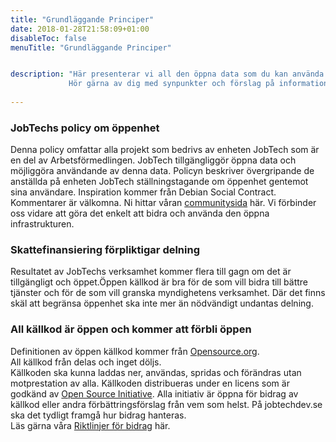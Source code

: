 ```yaml
---
title: "Grundläggande Principer"
date: 2018-01-28T21:58:09+01:00
disableToc: false
menuTitle: "Grundläggande Principer"


description: "Här presenterar vi all den öppna data som du kan använda helt fritt. Öppna data är information som finns tillgänglig för vem som helst att använda, återanvända och dela med sig av, så att andra kan utveckla den och skapa nytta för fler.  
             Hör gärna av dig med synpunkter och förslag på information som du vill att Arbetsförmedlingen publicerar som öppna data till [JobTech Development](mailto:jobtechdev@arbetsformedlingen.se). "
             
---      
```

### JobTechs policy om öppenhet
  Denna policy omfattar alla projekt som bedrivs av enheten JobTech som är en del av Arbetsförmedlingen. JobTech tillgängliggör öppna data och möjliggöra användande av denna data.
  Policyn beskriver övergripande de anställda på enheten JobTech ställningstagande om öppenhet gentemot sina användare. Inspiration kommer från Debian Social Contract. Kommentarer är välkomna.
  Ni hittar våran <a href="/community/"> communitysida</a> här.
  Vi förbinder oss vidare att göra det enkelt att bidra och använda den öppna infrastrukturen.

### Skattefinansiering förpliktigar delning
Resultatet av JobTechs verksamhet kommer flera till gagn om det är tillgängligt och öppet.Öppen källkod är bra för de som vill bidra till bättre tjänster och för de som vill granska myndighetens verksamhet.
Där det finns skäl att begränsa öppenhet ska inte mer än nödvändigt undantas delning.
   
    
### All källkod är öppen och kommer att förbli öppen
   Definitionen av öppen källkod kommer från <a class="link-underline" href="https://opensource.org/osd" >Opensource.org</a>.  
   All källkod från delas och inget döljs.  
   Källkoden ska kunna laddas ner, användas, spridas och förändras utan motprestation av alla.
   Källkoden distribueras under en licens som är godkänd av <a href="https://opensource.org/licenses">Open Source Initiative</a>. Alla initiativ är öppna för bidrag av källkod eller andra förbättringsförslag från vem som helst.
   På jobtechdev.se ska det tydligt framgå hur bidrag hanteras.   
   Läs gärna våra <a href="https://github.com/MagnumOpuses/project-meta/blob/master/CONTRIBUTING_TEMPLATE.md">Riktlinjer för bidrag</a> här.
  

